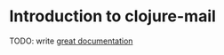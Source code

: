 # Introduction to clojure-mail

TODO: write [great documentation](http://jacobian.org/writing/great-documentation/what-to-write/)
